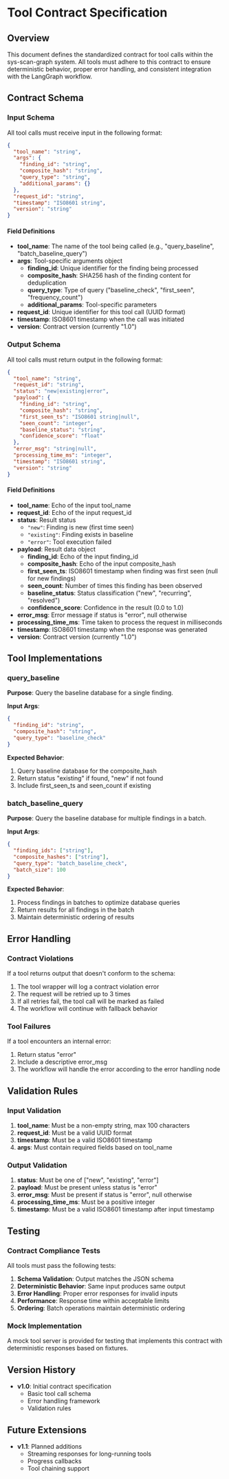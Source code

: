 # Tool Contract Specification

## Overview

This document defines the standardized contract for tool calls within the sys-scan-graph system. All tools must adhere to this contract to ensure deterministic behavior, proper error handling, and consistent integration with the LangGraph workflow.

## Contract Schema

### Input Schema

All tool calls must receive input in the following format:

```json
{
  "tool_name": "string",
  "args": {
    "finding_id": "string",
    "composite_hash": "string",
    "query_type": "string",
    "additional_params": {}
  },
  "request_id": "string",
  "timestamp": "ISO8601 string",
  "version": "string"
}
```

#### Field Definitions

- **tool_name**: The name of the tool being called (e.g., "query_baseline", "batch_baseline_query")
- **args**: Tool-specific arguments object
  - **finding_id**: Unique identifier for the finding being processed
  - **composite_hash**: SHA256 hash of the finding content for deduplication
  - **query_type**: Type of query ("baseline_check", "first_seen", "frequency_count")
  - **additional_params**: Tool-specific parameters
- **request_id**: Unique identifier for this tool call (UUID format)
- **timestamp**: ISO8601 timestamp when the call was initiated
- **version**: Contract version (currently "1.0")

### Output Schema

All tool calls must return output in the following format:

```json
{
  "tool_name": "string",
  "request_id": "string",
  "status": "new|existing|error",
  "payload": {
    "finding_id": "string",
    "composite_hash": "string",
    "first_seen_ts": "ISO8601 string|null",
    "seen_count": "integer",
    "baseline_status": "string",
    "confidence_score": "float"
  },
  "error_msg": "string|null",
  "processing_time_ms": "integer",
  "timestamp": "ISO8601 string",
  "version": "string"
}
```

#### Field Definitions

- **tool_name**: Echo of the input tool_name
- **request_id**: Echo of the input request_id
- **status**: Result status
  - `"new"`: Finding is new (first time seen)
  - `"existing"`: Finding exists in baseline
  - `"error"`: Tool execution failed
- **payload**: Result data object
  - **finding_id**: Echo of the input finding_id
  - **composite_hash**: Echo of the input composite_hash
  - **first_seen_ts**: ISO8601 timestamp when finding was first seen (null for new findings)
  - **seen_count**: Number of times this finding has been observed
  - **baseline_status**: Status classification ("new", "recurring", "resolved")
  - **confidence_score**: Confidence in the result (0.0 to 1.0)
- **error_msg**: Error message if status is "error", null otherwise
- **processing_time_ms**: Time taken to process the request in milliseconds
- **timestamp**: ISO8601 timestamp when the response was generated
- **version**: Contract version (currently "1.0")

## Tool Implementations

### query_baseline

**Purpose**: Query the baseline database for a single finding.

**Input Args**:

```json
{
  "finding_id": "string",
  "composite_hash": "string",
  "query_type": "baseline_check"
}
```

**Expected Behavior**:

1. Query baseline database for the composite_hash
2. Return status "existing" if found, "new" if not found
3. Include first_seen_ts and seen_count if existing

### batch_baseline_query

**Purpose**: Query the baseline database for multiple findings in a batch.

**Input Args**:

```json
{
  "finding_ids": ["string"],
  "composite_hashes": ["string"],
  "query_type": "batch_baseline_check",
  "batch_size": 100
}
```

**Expected Behavior**:

1. Process findings in batches to optimize database queries
2. Return results for all findings in the batch
3. Maintain deterministic ordering of results

## Error Handling

### Contract Violations

If a tool returns output that doesn't conform to the schema:

1. The tool wrapper will log a contract violation error
2. The request will be retried up to 3 times
3. If all retries fail, the tool call will be marked as failed
4. The workflow will continue with fallback behavior

### Tool Failures

If a tool encounters an internal error:

1. Return status "error"
2. Include a descriptive error_msg
3. The workflow will handle the error according to the error handling node

## Validation Rules

### Input Validation

1. **tool_name**: Must be a non-empty string, max 100 characters
2. **request_id**: Must be a valid UUID format
3. **timestamp**: Must be a valid ISO8601 timestamp
4. **args**: Must contain required fields based on tool_name

### Output Validation

1. **status**: Must be one of ["new", "existing", "error"]
2. **payload**: Must be present unless status is "error"
3. **error_msg**: Must be present if status is "error", null otherwise
4. **processing_time_ms**: Must be a positive integer
5. **timestamp**: Must be a valid ISO8601 timestamp after input timestamp

## Testing

### Contract Compliance Tests

All tools must pass the following tests:

1. **Schema Validation**: Output matches the JSON schema
2. **Deterministic Behavior**: Same input produces same output
3. **Error Handling**: Proper error responses for invalid inputs
4. **Performance**: Response time within acceptable limits
5. **Ordering**: Batch operations maintain deterministic ordering

### Mock Implementation

A mock tool server is provided for testing that implements this contract with deterministic responses based on fixtures.

## Version History

- **v1.0**: Initial contract specification
  - Basic tool call schema
  - Error handling framework
  - Validation rules

## Future Extensions

- **v1.1**: Planned additions
  - Streaming responses for long-running tools
  - Progress callbacks
  - Tool chaining support
